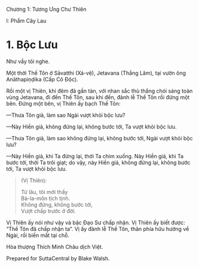  

Chương 1: Tương Ưng Chư Thiên

I: Phẩm Cây Lau

# 1\. Bộc Lưu

Như vầy tôi nghe.

Một thời Thế Tôn ở Sāvatthi (Xá-vệ), Jetavana (Thắng Lâm), tại vườn ông Anāthapiṇḍika (Cấp Cô Ðộc).

Rồi một vị Thiên, khi đêm đã gần tàn, với nhan sắc thù thắng chói sáng toàn vùng Jetavana, đi đến Thế Tôn, sau khi đến, đảnh lễ Thế Tôn rồi đứng một bên. Ðứng một bên, vị Thiên ấy bạch Thế Tôn:

—Thưa Tôn giả, làm sao Ngài vượt khỏi bộc lưu?

—Này Hiền giả, không đứng lại, không bước tới, Ta vượt khỏi bộc lưu.

—Thưa Tôn giả, làm sao không đứng lại, không bước tới, Ngài vượt khỏi bộc lưu?

—Này Hiền giả, khi Ta đứng lại, thời Ta chìm xuống. Này Hiền giả, khi Ta bước tới, thời Ta trôi giạt; do vậy, này Hiền giả, không đứng lại, không bước tới, Ta vượt khỏi bộc lưu.

> (Vị Thiên):
> 
> Từ lâu, tôi mới thấy  
> Bà-la-môn tịch tịnh.  
> Không đứng, không bước tới,  
> Vượt chấp trước ở đời.

Vị Thiên ấy nói như vậy và bậc Ðạo Sư chấp nhận. Vị Thiên ấy biết được: “Thế Tôn đã chấp nhận ta”. Vị ấy đảnh lễ Thế Tôn, thân phía hữu hướng về Ngài, rồi biến mất tại chỗ.

Hòa thượng Thích Minh Châu dịch Việt.

Prepared for SuttaCentral by Blake Walsh.